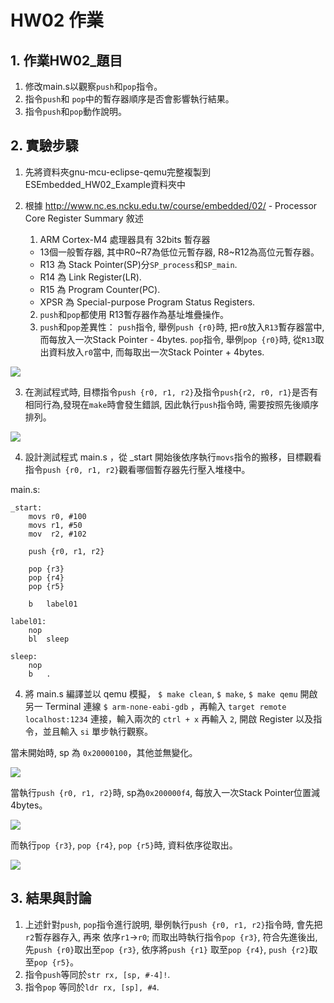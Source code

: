 HW02 作業
===
## 1. 作業HW02_題目
1. 修改main.s以觀察`push`和`pop`指令。
2. 指令`push`和 `pop`中的暫存器順序是否會影響執行結果。
3. 指令`push`和`pop`動作說明。

## 2. 實驗步驟
1. 先將資料夾gnu-mcu-eclipse-qemu完整複製到ESEmbedded_HW02_Example資料夾中

2. 根據 http://www.nc.es.ncku.edu.tw/course/embedded/02/ - Processor Core Register Summary 敘述

    1. ARM Cortex-M4 處理器具有 32bits 暫存器
	* 13個一般暫存器, 其中R0~R7為低位元暫存器, R8~R12為高位元暫存器。
	* R13 為 Stack Pointer(SP)分`SP_process`和`SP_main`.
	* R14 為 Link Register(LR).
	* R15 為 Program Counter(PC).
	* XPSR 為 Special-purpose Program Status Registers.
    2. `push`和`pop`都使用 R13暫存器作為基址堆疊操作。
    3. `push`和`pop`差異性：
	 `push`指令, 舉例`push {r0}`時, 把`r0`放入`R13`暫存器當中, 而每放入一次Stack Pointer - 4bytes.
	 `pop`指令, 舉例`pop {r0}`時, 從`R13`取出資料放入`r0`當中, 而每取出一次Stack Pointer + 4bytes.

![](https://github.com/Yingmark/ESEmbedded_HW02_Example/img-folder/push_pop.jpg)

3. 在測試程式時, 目標指令`push {r0, r1, r2}`及指令`push{r2, r0, r1}`是否有相同行為,發現在`make`時會發生錯誤,
因此執行`push`指令時, 需要按照先後順序排列。

![](https://github.com/Yingmark/ESEmbedded_HW02_Example/img-folder/error_make.jpg)

4. 設計測試程式 main.s ，從 _start 開始後依序執行`movs`指令的搬移，目標觀看指令`push {r0, r1, r2}`觀看哪個暫存器先行壓入堆棧中。

main.s:
```assembly
_start:
	movs r0, #100
	movs r1, #50
	mov  r2, #102

	push {r0, r1, r2}

	pop {r3}
	pop {r4}
	pop {r5}

	b	label01

label01:
	nop
	bl	sleep

sleep:
	nop
	b	.
```

4. 將 main.s 編譯並以 qemu 模擬， `$ make clean`, `$ make`, `$ make qemu`
開啟另一 Terminal 連線 `$ arm-none-eabi-gdb` ，再輸入 `target remote localhost:1234` 連接，輸入兩次的 `ctrl + x` 再輸入 `2`, 開啟 Register 以及指令，並且輸入 `si` 單步執行觀察。

當未開始時, sp 為 `0x20000100`，其他並無變化。

![](https://github.com/Yingmark/ESEmbedded_HW02_Example/img-folder/01.png)

當執行`push {r0, r1, r2}`時, sp為`0x200000f4`, 每放入一次Stack Pointer位置減4bytes。

![](https://github.com/Yingmark/ESEmbedded_HW02_Example/img-folder/02.png)

而執行`pop {r3}`, `pop {r4}`, `pop {r5}`時, 資料依序從取出。

![](https://github.com/Yingmark/ESEmbedded_HW02_Example/img-folder/04.png)

## 3. 結果與討論
1. 上述針對`push`, `pop`指令進行說明, 舉例執行`push {r0, r1, r2}`指令時, 會先把`r2`暫存器存入, 再來
依序`r1`->`r0`; 而取出時執行指令`pop {r3}`, 符合先進後出, 先`push {r0}`取出至`pop {r3}`, 依序將`push {r1}`
取至`pop {r4}`, `push {r2}`取至`pop {r5}`。
2. 指令`push`等同於`str rx, [sp, #-4]!`.
3. 指令`pop` 等同於`ldr rx, [sp], #4`.
